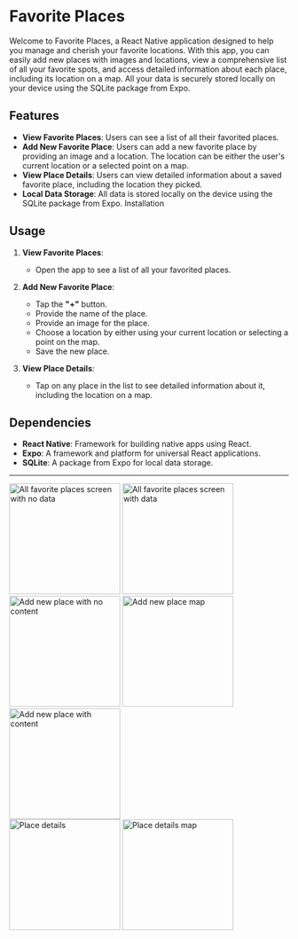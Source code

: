 # Favorite Places

Welcome to Favorite Places, a React Native application designed to help you manage and cherish your favorite locations. With this app, you can easily add new places with images and locations, view a comprehensive list of all your favorite spots, and access detailed information about each place, including its location on a map. All your data is securely stored locally on your device using the SQLite package from Expo.

## Features

- **View Favorite Places**: Users can see a list of all their favorited places.
- **Add New Favorite Place**: Users can add a new favorite place by providing an image and a location. The location can be either the user's current location or a selected point on a map.
- **View Place Details**: Users can view detailed information about a saved favorite place, including the location they picked.
- **Local Data Storage**: All data is stored locally on the device using the SQLite package from Expo.
  Installation

## Usage

1. **View Favorite Places**:
   - Open the app to see a list of all your favorited places.
2. **Add New Favorite Place**:

   - Tap the **"+"** button.
   - Provide the name of the place.
   - Provide an image for the place.
   - Choose a location by either using your current location or selecting a point on the map.
   - Save the new place.

3. **View Place Details**:
   - Tap on any place in the list to see detailed information about it, including the location on a map.

## Dependencies

- **React Native**: Framework for building native apps using React.
- **Expo**: A framework and platform for universal React applications.
- **SQLite**: A package from Expo for local data storage.
---
<div>
  <img src="https://github.com/user-attachments/assets/75dab42f-c1fe-4fdc-bad6-f821dea993e7" alt="All favorite places screen with no data" width="200" />
  <img src="https://github.com/user-attachments/assets/1f912c40-7b0a-48ae-9f1f-07626c3e8c5a" alt="All favorite places screen with data" width="200" />
</div>

<div>
  <img src="https://github.com/user-attachments/assets/dede088b-7937-4fbd-ba90-16333d414456" alt="Add new place with no content" width="200" />
  <img src="https://github.com/user-attachments/assets/f3dce178-c5ae-41cb-8e0b-7062baa545f6" alt="Add new place map" width="200" />
  <img src="https://github.com/user-attachments/assets/b4b0978c-cdbf-49f8-8651-18c63de1b3fd" alt="Add new place with content" width="200" />
</div>

<div>
  <img src="https://github.com/user-attachments/assets/49cc99b7-6728-44a4-ae13-9f110c9d208b" alt="Place details" width="200" />
  <img src="https://github.com/user-attachments/assets/ad537076-9a47-42ab-9476-08b9c983bf52" alt="Place details map" width="200" />
</div>
